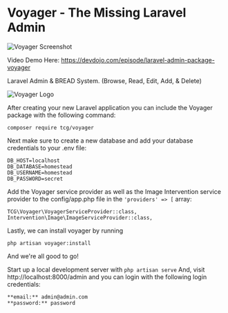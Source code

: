 # **V**oyager - The Missing Laravel Admin

![Voyager Screenshot](https://raw.githubusercontent.com/the-control-group/voyager/gh-pages/images/screenshot.png)

Video Demo Here: https://devdojo.com/episode/laravel-admin-package-voyager

Laravel Admin & BREAD System. (Browse, Read, Edit, Add, & Delete)

![Voyager Logo](https://s3.amazonaws.com/thecontrolgroup/voyager.png)

After creating your new Laravel application you can include the Voyager package with the following command: 

```
composer require tcg/voyager
```

Next make sure to create a new database and add your database credentials to your .env file:

```
DB_HOST=localhost
DB_DATABASE=homestead
DB_USERNAME=homestead
DB_PASSWORD=secret
```

Add the Voyager service provider as well as the Image Intervention service provider to the config/app.php file in the `'providers' => [` array:

```
TCG\Voyager\VoyagerServiceProvider::class,
Intervention\Image\ImageServiceProvider::class,
```

Lastly, we can install voyager by running

```
php artisan voyager:install
```

And we're all good to go! 

Start up a local development server with `php artisan serve` And, visit http://localhost:8000/admin and you can login with the following login credentials:

```
**email:** admin@admin.com
**password:** password
```
